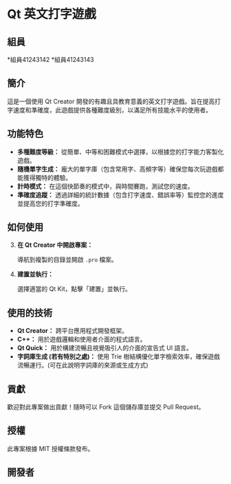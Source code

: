 # Qt 英文打字遊戲
## 組員
*組員41243142
*組員41243143
## 簡介
這是一個使用 Qt Creator 開發的有趣且具教育意義的英文打字遊戲。旨在提高打字速度和準確度，此遊戲提供各種難度級別，以滿足所有技能水平的使用者。

## 功能特色

*   **多種難度等級：** 從簡單、中等和困難模式中選擇，以根據您的打字能力客製化遊戲。
*   **隨機單字生成：** 龐大的單字庫（包含常用字、高頻字等）確保您每次玩遊戲都能獲得獨特的體驗。
*   **計時模式：** 在這個快節奏的模式中，與時間賽跑，測試您的速度。
*   **準確度追蹤：** 透過詳細的統計數據（包含打字速度、錯誤率等）監控您的進度並提高您的打字準確度。

## 如何使用


3.  **在 Qt Creator 中開啟專案：**

    導航到複製的目錄並開啟 `.pro` 檔案。

4.  **建置並執行：**

    選擇適當的 Qt Kit，點擊「建置」並執行。

## 使用的技術

*   **Qt Creator：** 跨平台應用程式開發框架。
*   **C++：** 用於遊戲邏輯和使用者介面的程式語言。
*   **Qt Quick：** 用於構建流暢且視覺吸引人的介面的宣告式 UI 語言。
* **字詞庫生成 (若有特別之處)：** 使用 Trie 樹結構優化單字檢索效率，確保遊戲流暢運行。(可在此說明字詞庫的來源或生成方式)

## 貢獻

歡迎對此專案做出貢獻！隨時可以 Fork 這個儲存庫並提交 Pull Request。

## 授權

此專案根據 MIT 授權條款發布。

## 開發者
